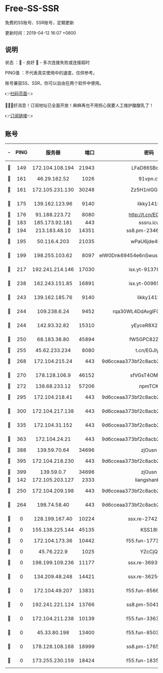 # Free-SS-SSR

免费的SS账号、SSR账号，定期更新

更新时间：2019-04-12 16:07 +0800

## 说明

状态     ：🙂 - 良好 🙁 - 多次连接失败或连接超时

PING值   ：不代表真实使用中的速度，仅供参考。

账号兼容SS、SSR，你可以自由在两个软件中使用。

👉[扫码页面](https://liesauer.github.io/Free-SS-SSR/)👈

🎉🎉🎉好消息！订阅地址已全面开放！麻麻再也不用担心我要人工维护酸酸乳了！

👉[订阅链接](https://www.liesauer.net/yogurt/subscribe?ACCESS_TOKEN=DAYxR3mMaZAsaqUb)👈

## 账号

|-|PING|服务器|端口|密码|加密方式|区域|
|:----:|:----:|:-----:|-----:|:----:|:----:|:----:|
|🙂|149|172.104.108.194|21943|LFaD86SBq2lY|aes-256-cfb|JP|
|🙂|161|46.29.162.52|1026|91vpn.cf|rc4-md5|RU|
|🙂|161|172.105.231.130|30248|Zz5H1nlGGKHx|aes-256-cfb|JP|
|🙂|175|139.162.123.96|9140|likky1415|aes-256-cfb|JP|
|🙂|176|91.188.223.72|8080|http://t.cn/EGJIyrl|rc4-md5|RU|
|🙂|183|185.173.92.181|443|sssru.icu|rc4-md5|RU|
|🙂|194|213.183.48.10|14351|ss8.pm-23466973|rc4-md5|RU|
|🙂|195|50.116.4.203|21035|wPaU6jde4NZT|aes-256-cfb|US|
|🙂|199|198.255.103.62|8097|eIW0Dnk69454e6nSwuspv9DmS201tQ0D|aes-256-cfb|US|
|🙂|217|192.241.214.146|17030|isx.yt-91378799|aes-256-cfb|US|
|🙂|238|162.243.151.85|16891|isx.yt-00965280|aes-256-cfb|US|
|🙂|243|139.162.185.76|9140|likky1415|aes-256-cfb|DE|
|🙂|244|109.238.6.24|9452|rqa30WL4DdAvgIFG6Fs3znzTa|aes-256-cfb|FR|
|🙂|244|142.93.32.82|15310|yEyceR8X2EVd|aes-256-cfb|GB|
|🙂|250|68.183.38.80|45894|fW5GPC82Z97G|aes-256-cfb|GB|
|🙂|255|45.62.233.234|8080|t.cn/EGJIyrl|rc4-md5|CA|
|🙂|268|172.104.215.24|443|9d6cceaa373bf2c8acb22e60b6a58be6|aes-256-cfb|US|
|🙂|270|178.128.106.9|46152|sfVGsT4OMxHC|aes-256-cfb|SG|
|🙂|272|138.68.233.12|57206|npmTCK|rc4-md5|US|
|🙂|295|172.104.218.41|443|9d6cceaa373bf2c8acb22e60b6a58be6|aes-256-cfb|US|
|🙂|300|172.104.217.138|443|9d6cceaa373bf2c8acb22e60b6a58be6|aes-256-cfb|US|
|🙂|335|172.104.31.152|443|9d6cceaa373bf2c8acb22e60b6a58be6|aes-256-cfb|US|
|🙂|363|172.104.24.21|443|9d6cceaa373bf2c8acb22e60b6a58be6|aes-256-cfb|US|
|🙂|388|139.59.70.64|34696|zjOusn|chacha20|IN|
|🙂|395|172.104.218.230|443|9d6cceaa373bf2c8acb22e60b6a58be6|aes-256-cfb|US|
|🙂|399|139.59.0.7|34696|zjOusn|chacha20|IN|
|🙂|142|172.105.203.127|2333|liangshanbo|chacha20|JP|
|🙂|250|172.104.209.198|443|9d6cceaa373bf2c8acb22e60b6a58be6|aes-256-cfb|US|
|🙂|264|198.74.58.40|443|9d6cceaa373bf2c8acb22e60b6a58be6|aes-256-cfb|US|
|🙁|0|128.199.167.40|10224|ssx.re-27422632|aes-256-cfb|SG|
|🙁|0|155.138.225.144|45135|KSS18l|rc4-md5|US|
|🙁|0|172.104.173.36|10442|f55.fun-17732582|aes-256-cfb|SG|
|🙁|0|45.76.222.9|1025|YZcCjQ|rc4-md5|JP|
|🙁|0|198.199.109.236|11177|ssx.re-36939019|aes-256-cfb|US|
|🙁|0|134.209.48.248|14421|ssx.re-36256299|aes-256-cfb|US|
|🙁|0|172.104.49.207|13831|f55.fun-85669624|aes-256-cfb|SG|
|🙁|0|192.241.221.124|13766|ss8.pm-50410062|aes-256-cfb|US|
|🙁|0|172.104.211.238|10139|f55.fun-33630162|aes-256-cfb|US|
|🙁|0|45.33.80.198|13400|f55.fun-85035043|aes-256-cfb|US|
|🙁|0|178.128.108.168|18999|ss8.pm-17655626|aes-256-cfb|SG|
|🙁|0|173.255.230.159|18424|f55.fun-18352989|aes-256-cfb|US|
